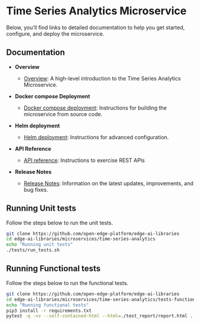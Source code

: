 # Time Series Analytics Microservice

Below, you'll find links to detailed documentation to help you get started, configure, and deploy the microservice.

## Documentation

- **Overview**
  - [Overview](docs/user-guide/Overview.md): A high-level introduction to the Time Series Analytics Microservice.

- **Docker compose Deployment**
  - [Docker compose deployment](docs/user-guide/get-started.md): Instructions for building the microservice from source code.

- **Helm deployment**
  - [Helm deployment](./docs/user-guide/how-to-deploy-with-helm.md): Instructions for advanced configuration.

- **API Reference**
  - [API reference](./docs/user-guide/how-to-access-api.md): Instructions to exercise REST APIs

- **Release Notes**
  - [Release Notes](docs/user-guide/release_notes/Overview.md): Information on the latest updates, improvements, and bug fixes.

## Running Unit tests

Follow the steps below to run the unit tests.

```bash
git clone https://github.com/open-edge-platform/edge-ai-libraries
cd edge-ai-libraries/microservices/time-series-analytics
echo "Running unit tests"
./tests/run_tests.sh
```

## Running Functional tests

Follow the steps below to run the functional tests.
```bash
git clone https://github.com/open-edge-platform/edge-ai-libraries
cd edge-ai-libraries/microservices/time-series-analytics/tests-functional
echo "Running functional tests"
pip3 install -r requirements.txt
pytest -q -vv --self-contained-html --html=./test_report/report.html .
```
